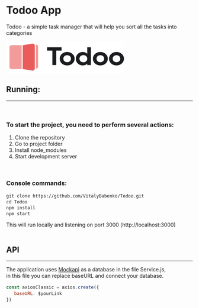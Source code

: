 # Todoo App

Todoo - a simple task manager that will help you sort all the tasks into categories

![TodooApp screenshot](https://raw.githubusercontent.com/VitalyBabenko/Todoo/511371daa99282954b9245d3d14d687a9084af1e/public/img/logo.svg)
<br>

## Running:
---
<br>

### To start the project, you need to perform several actions:

1. Сlone the repository
2. Go to project folder
3. Install node_modules
4. Start development server

<br>

### Console commands:
```
git clone https://github.com/VitalyBabenko/Todoo.git
cd Todoo
npm install
npm start
```
This will run locally and listening on port 3000 (http://localhost:3000)
<br>
<br>
## API 
---
The application uses [Mockapi](https://mockapi.io/) as a database in the file Service.js, <br>
in this file you can replace baseURL and connect your database.

```js
const axiosСlassic = axios.create({
   baseURL: $yourLink
})
```




